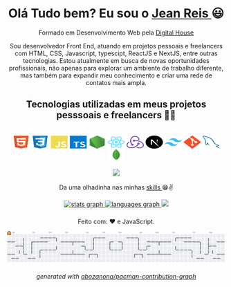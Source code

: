 
<div>
  <h1 align = "center"> Olá Tudo bem? Eu sou o <a href="https://www.linkedin.com/in/jean-reis-30934b183/"> Jean Reis </a> 😃️ </h1>
  <p align = "center">Formado em Desenvolvimento Web pela <a href="https://www.digitalhouse.com/br"> Digital House </a>  </p>


<p align = "center"> Sou desenvolvedor Front End, atuando em projetos pessoais e freelancers com HTML, CSS, Javascript, typescipt, ReactJS e NextJS, entre outras tecnologias. Estou atualmente em busca de novas oportunidades profissionais, não apenas para explorar um ambiente de trabalho diferente, mas também para expandir meu conhecimento e criar uma rede de contatos mais ampla.</p>


  
</div>
<h2 align = "center"> Tecnologias utilizadas em meus projetos pesssoais e freelancers 👨‍💻</h2>
<div align = "center" valign = "top"> <br>
  <img align = "center" alt = "HTML" height = "30" width = "40" src = "https://raw.githubusercontent.com/devicons/devicon/master/icons/html5/html5-original.svg ">
  <img align = "center" alt = "CSS" height = "30" width = "40" src = "https://raw.githubusercontent.com/devicons/devicon/master/icons/css3/css3-original.svg ">
  <img align = "center" alt = "Js" height = "30" width = "40" src = "https://raw.githubusercontent.com/devicons/devicon/master/icons/javascript/javascript-plain.svg ">
  <img align = "center" alt = "Js" height = "30" width = "40" src = "https://raw.githubusercontent.com/devicons/devicon/master/icons/typescript/typescript-plain.svg ">
  <img align = "center" alt = "nodejs" height = "30" width = "40" src = "https://raw.githubusercontent.com/devicons/devicon/master/icons/nodejs/nodejs-original.svg">
  <img align = "center" alt = "React" height = "30" width = "40" src = "https://raw.githubusercontent.com/devicons/devicon/master/icons/react/react-original.svg ">
  <img align = "center" alt = "Redux" height = "30" width = "40" src = "https://raw.githubusercontent.com/devicons/devicon/master/icons/redux/redux-original.svg ">
  <img align = "center" alt = "nextjs" height = "30" width = "40" src = "https://raw.githubusercontent.com/devicons/devicon/master/icons/nextjs/nextjs-original.svg ">
  <img align = "center" alt = "tailwindcss" height = "30" width = "40" src = "https://raw.githubusercontent.com/devicons/devicon/master/icons/tailwindcss/tailwindcss-original.svg ">
  <img align = "center" alt = "git" height = "30" width = "40" src = "https://raw.githubusercontent.com/devicons/devicon/master/icons/git/git-original.svg ">
  <img align = "center" alt = "mysql" height = "30" width = "40" src = "https://raw.githubusercontent.com/devicons/devicon/master/icons/mysql/mysql-original.svg ">
  <img align = "center" alt = "mongodb" height = "30" width = "40" src = "https://raw.githubusercontent.com/devicons/devicon/master/icons/mongodb/mongodb-original.svg ">
  
</div> <br>

<div align = "center">
  <a href="https://www.linkedin.com/in/jean-pereira-dos-reis-30934b183/" target="_blank"> <img src = "https://img.shields.io/badge/-LinkedIn-%230077B5?style = for-the-badge & logo = linkedin & logoColor = white "target =" _ blank "> </a> 
</div>


<div  align = "center">
    <p> Da uma olhadinha nas minhas <a href="https://jeanpdr.github.io/meu-curriculo/"> skills </a> 😁✌️</p>
    
  </div>

<div align = "center">
  <a href="https://github.com/JeanPDR">
     <img src="https://github-readme-stats.vercel.app/api?username=jeanpdr&hide_title=false&hide_rank=false&show_icons=true&include_all_commits=true&count_private=true&disable_animations=false&theme=dracula&locale=en&hide_border=false" height="150" alt="stats graph"  />
  <img src="https://github-readme-stats.vercel.app/api/top-langs?username=jeanpdr&locale=en&hide_title=false&layout=compact&card_width=320&langs_count=5&theme=dracula&hide_border=false" height="150" alt="languages graph"  />
  </a>


<img src="https://i.giphy.com/2IudUHdI075HL02Pkk.webp"/>

###

<div align = "center">
  <p> Feito com: ❤️ e JavaScript. </p>
</div>

<picture>
  <source media="(prefers-color-scheme: dark)" srcset="https://raw.githubusercontent.com/[USERNAME]/[USERNAME]/output/pacman-contribution-graph-dark.svg">
  <source media="(prefers-color-scheme: light)" srcset="https://raw.githubusercontent.com/[USERNAME]/[USERNAME]/output/pacman-contribution-graph.svg">
  <img alt="pacman contribution graph" src="https://raw.githubusercontent.com/jeanpdr/jeanpdr/output/pacman-contribution-graph.svg">
</picture>

_generated with [abozanona/pacman-contribution-graph](https://abozanona.github.io/pacman-contribution-graph/)_

